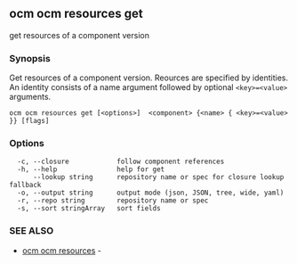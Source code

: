 ## ocm ocm resources get

get resources of a component version

### Synopsis


Get resources of a component version. Reources are specified
by identities. An identity consists of 
a name argument followed by optional <code>&lt;key>=&lt;value></code>
arguments.


```
ocm ocm resources get [<options>]  <component> {<name> { <key>=<value> }} [flags]
```

### Options

```
  -c, --closure            follow component references
  -h, --help               help for get
      --lookup string      repository name or spec for closure lookup fallback
  -o, --output string      output mode (json, JSON, tree, wide, yaml)
  -r, --repo string        repository name or spec
  -s, --sort stringArray   sort fields
```

### SEE ALSO

* [ocm ocm resources](ocm_ocm_resources.md)	 - 

